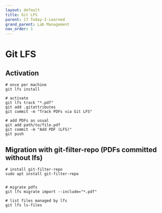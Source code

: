 ```yaml
---
layout: default
title: Git LFS
parent: 17 Today-I-Learned
grand_parent: Lab Management
nav_order: 1
---
```


# Git LFS

## Activation

```
# once per machine
git lfs install

# activate
git lfs track "*.pdf"
git add .gitattributes
git commit -m "Track PDFs via Git LFS"

# add PDFs as usual
git add path/to/file.pdf
git commit -m "Add PDF (LFS)"
git push
````

## Migration with git-filter-repo (PDFs committed without lfs)

```
# install git-filter-repo
sudo apt install git-filter-repo


# migrate pdfs
git lfs migrate import --include="*.pdf"

# list files managed by lfs
git lfs ls-files
```
